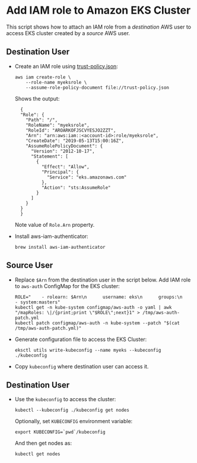 # Add IAM role to Amazon EKS Cluster

This script shows how to attach an IAM role from a _destination_ AWS user to access EKS cluster created by a _source_ AWS user.

## Destination User

- Create an IAM role using [trust-policy.json](trust-policy.json):

	```
	aws iam create-role \
		--role-name myeksrole \
		--assume-role-policy-document file://trust-policy.json
	```

  Shows the output:

  ```
	{
    "Role": {
      "Path": "/",
      "RoleName": "myeksrole",
      "RoleId": "AROARKOFJSCVYESJO2ZZT",
      "Arn": "arn:aws:iam::<account-id>:role/myeksrole",
      "CreateDate": "2019-05-13T15:00:16Z",
      "AssumeRolePolicyDocument": {
        "Version": "2012-10-17",
        "Statement": [
          {
            "Effect": "Allow",
            "Principal": {
              "Service": "eks.amazonaws.com"
            },
            "Action": "sts:AssumeRole"
          }
        ]
      }
    }
	}
	```

  Note value of `Role.Arn` property.
- Install aws-iam-authenticator:

	```
	brew install aws-iam-authenticator
	```

## Source User

- Replace `$Arn` from the destination user in the script below. Add IAM role to `aws-auth` ConfigMap for the EKS cluster:

	```
	ROLE="    - rolearn: $Arn\n      username: eks\n      groups:\n        - system:masters"
	kubectl get -n kube-system configmap/aws-auth -o yaml | awk "/mapRoles: \|/{print;print \"$ROLE\";next}1" > /tmp/aws-auth-patch.yml
	kubectl patch configmap/aws-auth -n kube-system --patch "$(cat /tmp/aws-auth-patch.yml)"
	```

- Generate configuration file to access the EKS Cluster:

	```
	eksctl utils write-kubeconfig --name myeks --kubeconfig ./kubeconfig
	```

- Copy `kubeconfig` where destination user can access it.

## Destination User

- Use the `kubeconfig` to access the cluster:

	```
	kubectl --kubeconfig ./kubeconfig get nodes
	```

	Optionally, set `KUBECONFIG` environment variable:

	```
	export KUBECONFIG=`pwd`/kubeconfig
	```

	And then get nodes as:

	```
	kubectl get nodes
	```

